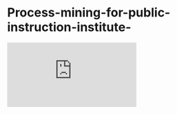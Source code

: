 # Process-mining-for-public-instruction-institute-
![image info](https://github.com/Dario-Amoni/Process-mining-for-public-instruction-institute-/files/7367543/as-is.2.pdf)
